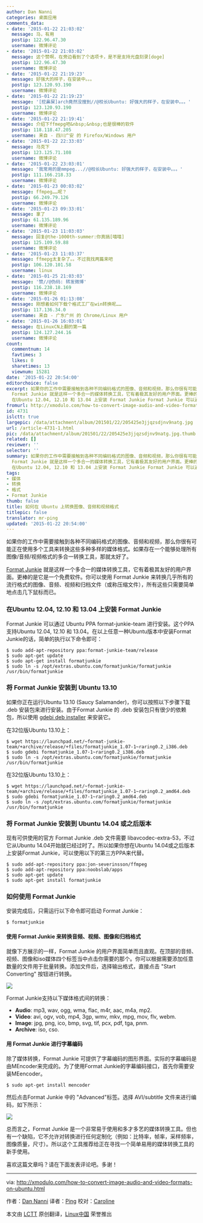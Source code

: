 ```yaml
---
author: Dan Nanni
categories: 桌面应用
comments_data:
- date: '2015-01-22 21:03:02'
  message: 马，有用
  postip: 122.96.47.30
  username: 微博评论
- date: '2015-01-22 21:03:02'
  message: 这个赞啊，在旁边看到了个选项卡，是不是支持光盘刻录[doge]
  postip: 122.96.47.30
  username: 微博评论
- date: '2015-01-22 21:19:23'
  message: 好强大的样子，在安装中。。。
  postip: 123.120.93.190
  username: 微博评论
- date: '2015-01-22 21:19:23'
  message: '[挖鼻屎]arch竟然没搜到//@校长Ubuntu: 好强大的样子，在安装中。。。'
  postip: 123.120.93.190
  username: 微博评论
- date: '2015-01-22 21:19:41'
  message: 介绍下ffmepg吧&nbsp;&nbsp;也是很棒的软件
  postip: 118.118.47.205
  username: 来自 - 四川广安 的 Firefox/Windows 用户
- date: '2015-01-22 22:33:03'
  message: 马克下
  postip: 123.125.71.108
  username: 微博评论
- date: '2015-01-22 23:03:01'
  message: '我常用的是mmpeg...//@校长Ubuntu: 好强大的样子，在安装中。。。'
  postip: 111.166.218.33
  username: 微博评论
- date: '2015-01-23 00:03:02'
  message: ffmpeg……呢？
  postip: 66.249.79.126
  username: 微博评论
- date: '2015-01-23 09:33:01'
  message: 拿了
  postip: 61.135.189.96
  username: 微博评论
- date: '2015-01-23 11:03:03'
  message: 回复@the-1000th-summer:你真搞[嘻嘻]
  postip: 125.109.59.88
  username: 微博评论
- date: '2015-01-23 11:03:37'
  message: ffmepg太复杂了。。不过我找两篇来吧
  postip: 106.120.101.58
  username: linux
- date: '2015-01-25 21:03:03'
  message: '赞//@伪码: 转发微博'
  postip: 116.238.18.169
  username: 微博评论
- date: '2015-01-26 01:13:08'
  message: 刚想着如何下载个格式工厂在win转换呢……
  postip: 117.136.34.0
  username: 来自 - 广东广州 的 Chrome/Linux 用户
- date: '2015-01-26 16:03:01'
  message: 在LinuxCN上翻的第一篇
  postip: 124.127.244.16
  username: 微博评论
count:
  commentnum: 14
  favtimes: 3
  likes: 0
  sharetimes: 13
  viewnum: 15281
date: '2015-01-22 20:54:00'
editorchoice: false
excerpt: 如果你的工作中需要接触到各种不同编码格式的图像、音频和视频，那么你很有可能正在使用多个工具来转换这些多种多样的媒体格式。如果存在一个能够处理所有图像/音频/视频格式的多合一转换工具，那就太好了。
  Format Junkie 就是这样一个多合一的媒体转换工具，它有着极其友好的用户界面。更棒的是它是一个免费软件。你可以使用 Format Junkie 来转换几乎所有的流行格式的图像、音频、视频和归档文件（或称压缩文件），所有这些只需要简单地点击几下鼠标而已。
  在Ubuntu 12.04, 12.10 和 13.04 上安装 Format Junkie Format Junkie 可以通
fromurl: http://xmodulo.com/how-to-convert-image-audio-and-video-formats-on-ubuntu.html
id: 4731
islctt: true
largepic: /data/attachment/album/201501/22/205425e3jjqzsdjnv9natg.jpg
url: /article-4731-1.html
pic: /data/attachment/album/201501/22/205425e3jjqzsdjnv9natg.jpg.thumb.jpg
related: []
reviewer: ''
selector: ''
summary: 如果你的工作中需要接触到各种不同编码格式的图像、音频和视频，那么你很有可能正在使用多个工具来转换这些多种多样的媒体格式。如果存在一个能够处理所有图像/音频/视频格式的多合一转换工具，那就太好了。
  Format Junkie 就是这样一个多合一的媒体转换工具，它有着极其友好的用户界面。更棒的是它是一个免费软件。你可以使用 Format Junkie 来转换几乎所有的流行格式的图像、音频、视频和归档文件（或称压缩文件），所有这些只需要简单地点击几下鼠标而已。
  在Ubuntu 12.04, 12.10 和 13.04 上安装 Format Junkie Format Junkie 可以通
tags:
- 媒体
- 转换
- 格式
- Format Junkie
thumb: false
title: 如何在 Ubuntu 上转换图像、音频和视频格式
titlepic: false
translator: mr-ping
updated: '2015-01-22 20:54:00'
---
```


如果你的工作中需要接触到各种不同编码格式的图像、音频和视频，那么你很有可能正在使用多个工具来转换这些多种多样的媒体格式。如果存在一个能够处理所有图像/音频/视频格式的多合一转换工具，那就太好了。


[Format Junkie](https://launchpad.net/format-junkie) 就是这样一个多合一的媒体转换工具，它有着极其友好的用户界面。更棒的是它是一个免费软件。你可以使用 Format Junkie 来转换几乎所有的流行格式的图像、音频、视频和归档文件（或称压缩文件），所有这些只需要简单地点击几下鼠标而已。


### 在Ubuntu 12.04, 12.10 和 13.04 上安装 Format Junkie


Format Junkie 可以通过 Ubuntu PPA format-junkie-team 进行安装。这个PPA支持Ubuntu 12.04, 12.10 和 13.04。在以上任意一种Ubuntu版本中安装Format Junkie的话，简单的执行以下命令即可：



```
$ sudo add-apt-repository ppa:format-junkie-team/release
$ sudo apt-get update
$ sudo apt-get install formatjunkie
$ sudo ln -s /opt/extras.ubuntu.com/formatjunkie/formatjunkie /usr/bin/formatjunkie

```

### 将 Format Junkie 安装到 Ubuntu 13.10


如果你正在运行Ubuntu 13.10 (Saucy Salamander)，你可以按照以下步骤下载 .deb 安装包来进行安装。由于Format Junkie 的 .deb 安装包只有很少的依赖包，所以使用 [gdebi deb installer](http://xmodulo.com/how-to-install-deb-file-with-dependencies.html) 来安装它。


在32位版Ubuntu 13.10上：



```
$ wget https://launchpad.net/~format-junkie-team/+archive/release/+files/formatjunkie_1.07-1~raring0.2_i386.deb
$ sudo gdebi formatjunkie_1.07-1~raring0.2_i386.deb
$ sudo ln -s /opt/extras.ubuntu.com/formatjunkie/formatjunkie /usr/bin/formatjunkie 

```

在32位版Ubuntu 13.10上：



```
$ wget https://launchpad.net/~format-junkie-team/+archive/release/+files/formatjunkie_1.07-1~raring0.2_amd64.deb
$ sudo gdebi formatjunkie_1.07-1~raring0.2_amd64.deb
$ sudo ln -s /opt/extras.ubuntu.com/formatjunkie/formatjunkie /usr/bin/formatjunkie 

```

### 将 Format Junkie 安装到 Ubuntu 14.04 或之后版本


现有可供使用的官方 Format Junkie .deb 文件需要 libavcodec-extra-53，不过它从Ubuntu 14.04开始就已经过时了。所以如果你想在Ubuntu 14.04或之后版本上安装Format Junkie，可以使用以下的第三方PPA来代替。



```
$ sudo add-apt-repository ppa:jon-severinsson/ffmpeg
$ sudo add-apt-repository ppa:noobslab/apps
$ sudo apt-get update
$ sudo apt-get install formatjunkie 

```

### 如何使用 Format Junkie


安装完成后，只需运行以下命令即可启动 Format Junkie：



```
$ formatjunkie 

```

#### 使用 Format Junkie 来转换音频、视频、图像和归档格式


就像下方展示的一样，Format Junkie 的用户界面简单而且直观。在顶部的音频、视频、图像和iso媒体四个标签当中点击你需要的那个。你可以根据需要添加任意数量的文件用于批量转换。添加文件后，选择输出格式，直接点击 "Start Converting" 按钮进行转换。


![](/data/attachment/album/201501/22/205425e3jjqzsdjnv9natg.jpg)


Format Junkie支持以下媒体格式间的转换：


* **Audio**: mp3, wav, ogg, wma, flac, m4r, aac, m4a, mp2.
* **Video**: avi, ogv, vob, mp4, 3gp, wmv, mkv, mpg, mov, flv, webm.
* **Image**: jpg, png, ico, bmp, svg, tif, pcx, pdf, tga, pnm.
* **Archive**: iso, cso.


#### 用 Format Junkie 进行字幕编码


除了媒体转换，Format Junkie 可提供了字幕编码的图形界面。实际的字幕编码是由MEncoder来完成的。为了使用Format Junkie的字幕编码接口，首先你需要安装MEencoder。



```
$ sudo apt-get install mencoder

```

然后点击Format Junkie 中的 "Advanced"标签。选择 AVI/subtitle 文件来进行编码，如下所示：


![](/data/attachment/album/201501/22/205428qkxjjjifj2vkkjm2.jpg)


总而言之，Format Junkie 是一个非常易于使用和多才多艺的媒体转换工具。但也有一个缺陷，它不允许对转换进行任何定制化（例如：比特率，帧率，采样频率，图像质量，尺寸）。所以这个工具推荐给正在寻找一个简单易用的媒体转换工具的新手使用。


喜欢这篇文章吗？请在下面发表评论吧。多谢！




---


via: <http://xmodulo.com/how-to-convert-image-audio-and-video-formats-on-ubuntu.html>


作者：[Dan Nanni](http://xmodulo.com/author/nanni) 译者：[Ping](https://github.com/mr-ping) 校对：[Caroline](https://github.com/carolinewuyan)


本文由 [LCTT](https://github.com/LCTT/TranslateProject) 原创翻译，[Linux中国](http://linux.cn/) 荣誉推出